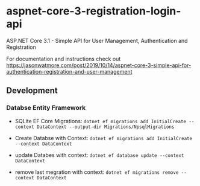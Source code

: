 # aspnet-core-3-registration-login-api

ASP.NET Core 3.1 - Simple API for User Management, Authentication and Registration

For documentation and instructions check out https://jasonwatmore.com/post/2019/10/14/aspnet-core-3-simple-api-for-authentication-registration-and-user-management


## Development

### Databse Entity Framework

- SQLite EF Core Migrations:
`dotnet ef migrations add InitialCreate --context DataContext --output-dir Migrations/NpsqlMigrations`

- Create Databse with Context: `dotnet ef migrations add InitialCreate --context DataContext`

- update Databes with context:  `dotnet ef database update --context DataContext`
- remove last megration with context:  `dotnet ef migrations remove --context DataContext`
